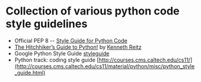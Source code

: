 # Collection of various python code style guidelines

* Official PEP 8 -- [Style Guide for Python Code](http://www.python.org/dev/peps/pep-0008/)
* [The Hitchhiker’s Guide to Python!](http://docs.python-guide.org/en/latest/) by [Kenneth Reitz](http://kennethreitz.com/)
* Google Python Style Guide [styleguide](http://google-styleguide.googlecode.com/svn/trunk/pyguide.html)
* Python track: coding style guide [http://courses.cms.caltech.edu/cs11/](http://courses.cms.caltech.edu/cs11/material/python/misc/python_style_guide.html)